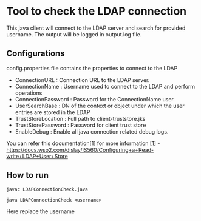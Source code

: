 # Tool to check the LDAP connection
This java client will connect to the LDAP server and search for provided username.
The output will be logged in output.log file.

## Configurations

config.properties file contains the properties to connect to the LDAP
* ConnectionURL : Connection URL to the LDAP server.
* ConnectionName : Username used to connect to the LDAP and perform operations
* ConnectionPassword : Password for the ConnectionName user.
* UserSearchBase : DN of the context or object under which the user entries are stored in the LDAP
* TrustStoreLocation : Full path to client-truststore.jks
* TrustStorePassword : Password for client trust store
* EnableDebug : Enable all java connection related debug logs.

You can refer this documentation[1] for more information
[1] - https://docs.wso2.com/dislay/IS560/Configuring+a+Read-write+LDAP+User+Store

## How to run


```javac LDAPConnectionCheck.java ```

```java LDAPConnectionCheck <username>```

Here replace the username
